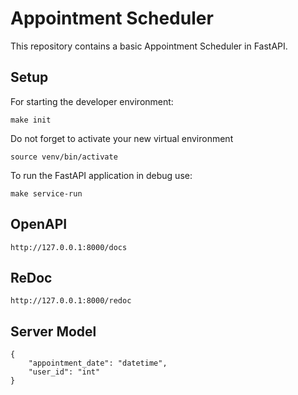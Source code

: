 # Appointment Scheduler

This repository contains a basic Appointment Scheduler in FastAPI.

## Setup

For starting the developer environment:

    make init

Do not forget to activate your new virtual environment

    source venv/bin/activate

To run the FastAPI application in debug use:

    make service-run

## OpenAPI

    http://127.0.0.1:8000/docs

## ReDoc

    http://127.0.0.1:8000/redoc

## Server Model

    {
        "appointment_date": "datetime",
        "user_id": "int"
    }
